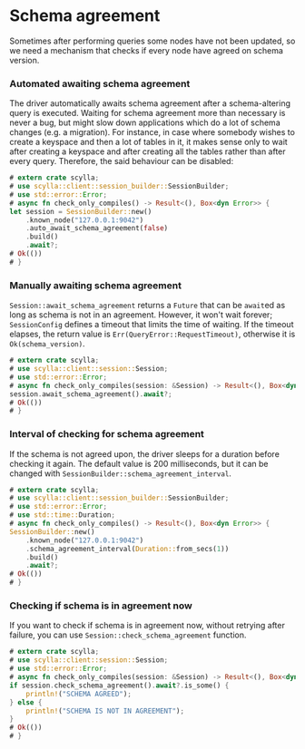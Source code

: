 # Schema agreement

Sometimes after performing queries some nodes have not been updated, so we need a mechanism that checks if every node have agreed on schema version.

### Automated awaiting schema agreement

The driver automatically awaits schema agreement after a schema-altering query is executed.
Waiting for schema agreement more than necessary is never a bug, but might slow down applications which do a lot of schema changes (e.g. a migration).
For instance, in case where somebody wishes to create a keyspace and then a lot of tables in it, it makes sense only to wait after creating a keyspace
and after creating all the tables rather than after every query. Therefore, the said behaviour can be disabled:

```rust
# extern crate scylla;
# use scylla::client::session_builder::SessionBuilder;
# use std::error::Error;
# async fn check_only_compiles() -> Result<(), Box<dyn Error>> {
let session = SessionBuilder::new()
    .known_node("127.0.0.1:9042")
    .auto_await_schema_agreement(false)
    .build()
    .await?;
# Ok(())
# }
```

### Manually awaiting schema agreement

`Session::await_schema_agreement` returns a `Future` that can be `await`ed as long as schema is not in an agreement.
However, it won't wait forever; `SessionConfig` defines a timeout that limits the time of waiting. If the timeout elapses,
the return value is `Err(QueryError::RequestTimeout)`, otherwise it is `Ok(schema_version)`.

```rust
# extern crate scylla;
# use scylla::client::session::Session;
# use std::error::Error;
# async fn check_only_compiles(session: &Session) -> Result<(), Box<dyn Error>> {
session.await_schema_agreement().await?;
# Ok(())
# }
```

### Interval of checking for schema agreement

If the schema is not agreed upon, the driver sleeps for a duration before checking it again. The default value is 200 milliseconds,
but it can be changed with `SessionBuilder::schema_agreement_interval`.

```rust
# extern crate scylla;
# use scylla::client::session_builder::SessionBuilder;
# use std::error::Error;
# use std::time::Duration;
# async fn check_only_compiles() -> Result<(), Box<dyn Error>> {
SessionBuilder::new()
    .known_node("127.0.0.1:9042")
    .schema_agreement_interval(Duration::from_secs(1))
    .build()
    .await?;
# Ok(())
# }
```

### Checking if schema is in agreement now

If you want to check if schema is in agreement now, without retrying after failure, you can use `Session::check_schema_agreement` function.

```rust
# extern crate scylla;
# use scylla::client::session::Session;
# use std::error::Error;
# async fn check_only_compiles(session: &Session) -> Result<(), Box<dyn Error>> {
if session.check_schema_agreement().await?.is_some() {
    println!("SCHEMA AGREED");
} else {
    println!("SCHEMA IS NOT IN AGREEMENT");
}
# Ok(())
# }
```
